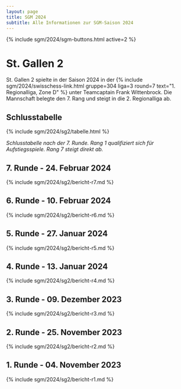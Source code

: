 ```yaml
---
layout: page
title: SGM 2024
subtitle: Alle Informationen zur SGM-Saison 2024
---
```


{% include sgm/2024/sgm-buttons.html active=2 %}

# St. Gallen 2

St. Gallen 2 spielte in der Saison 2024 in der
{% include sgm/2024/swisschess-link.html gruppe=304 liga=3 round=7 text="1. Regionalliga, Zone D" %}
unter Teamcaptain Frank Wittenbrock. Die Mannschaft belegte den 7. Rang und steigt in die 2. Regionalliga ab.

## Schlusstabelle

{% include sgm/2024/sg2/tabelle.html %}

_Schlusstabelle nach der 7. Runde. Rang 1 qualifiziert sich für Aufstiegsspiele. Rang 7 steigt direkt ab._

## 7. Runde - 24. Februar 2024

{% include sgm/2024/sg2/bericht-r7.md %}

## 6. Runde - 10. Februar 2024

{% include sgm/2024/sg2/bericht-r6.md %}

## 5. Runde - 27. Januar 2024

{% include sgm/2024/sg2/bericht-r5.md %}

## 4. Runde - 13. Januar 2024

{% include sgm/2024/sg2/bericht-r4.md %}

## 3. Runde - 09. Dezember 2023

{% include sgm/2024/sg2/bericht-r3.md %}

## 2. Runde - 25. November 2023

{% include sgm/2024/sg2/bericht-r2.md %}

## 1. Runde - 04. November 2023

{% include sgm/2024/sg2/bericht-r1.md %}

<style>
table th, table td:nth-of-type(4) {
    white-space: nowrap;
}
</style>
